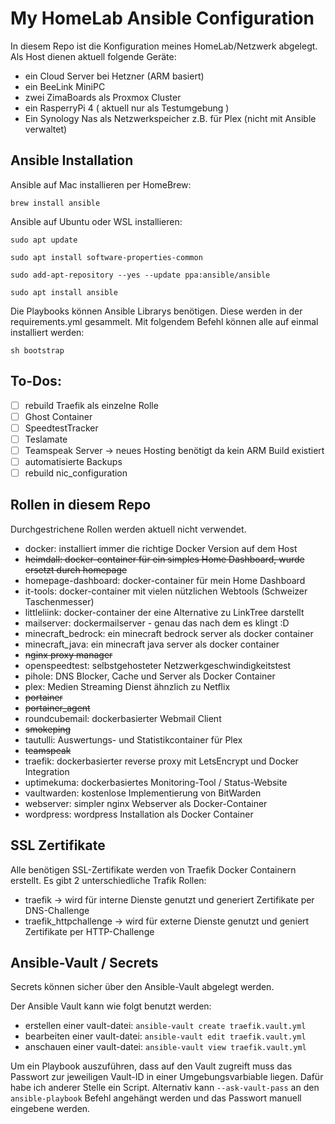 # My HomeLab Ansible Configuration

In diesem Repo ist die Konfiguration meines HomeLab/Netzwerk abgelegt.
Als Host dienen aktuell folgende Geräte:
- ein Cloud Server bei Hetzner (ARM basiert)
- ein BeeLink MiniPC
- zwei ZimaBoards als Proxmox Cluster
- ein RasperryPi 4 ( aktuell nur als Testumgebung )
- Ein Synology Nas als Netzwerkspeicher z.B. für Plex (nicht mit Ansible verwaltet)

## Ansible Installation

Ansible auf Mac installieren per HomeBrew:

`brew install ansible`

Ansible auf Ubuntu oder WSL installieren:

`sudo apt update`

`sudo apt install software-properties-common`

`sudo add-apt-repository --yes --update ppa:ansible/ansible`

`sudo apt install ansible`

Die Playbooks können Ansible Librarys benötigen. Diese werden in der requirements.yml gesammelt.
Mit folgendem Befehl können alle auf einmal installiert werden:

` sh bootstrap `

## To-Dos:

- [ ] rebuild Traefik als einzelne Rolle
- [ ] Ghost Container
- [ ] SpeedtestTracker
- [ ] Teslamate
- [ ] Teamspeak Server -> neues Hosting benötigt da kein ARM Build existiert
- [ ] automatisierte Backups
- [ ] rebuild nic_configuration

## Rollen in diesem Repo

Durchgestrichene Rollen werden aktuell nicht verwendet.

- docker: installiert immer die richtige Docker Version auf dem Host
- ~~heimdall: docker-container für ein simples Home Dashboard, wurde ersetzt durch homepage~~
- homepage-dashboard: docker-container für mein Home Dashboard
- it-tools: docker-container mit vielen nützlichen Webtools (Schweizer Taschenmesser)
- littleliink: docker-container der eine Alternative zu LinkTree darstellt
- mailserver: dockermailserver - genau das nach dem es klingt :D
- minecraft_bedrock: ein minecraft bedrock server als docker container
- minecraft_java: ein minecraft java server als docker container
- ~~nginx proxy manager~~
- openspeedtest: selbstgehosteter Netzwerkgeschwindigkeitstest
- pihole: DNS Blocker, Cache und Server als Docker Container
- plex: Medien Streaming Dienst ähnzlich zu Netflix
- ~~portainer~~
- ~~portainer_agent~~
- roundcubemail: dockerbasierter Webmail Client
- ~~smokeping~~
- tautulli: Auswertungs- und Statistikcontainer für Plex
- ~~teamspeak~~
- traefik: dockerbasierter reverse proxy mit LetsEncrypt und Docker Integration
- uptimekuma: dockerbasiertes Monitoring-Tool / Status-Website
- vaultwarden: kostenlose Implementierung von BitWarden
- webserver: simpler nginx Webserver als Docker-Container
- wordpress: wordpress Installation als Docker Container

## SSL Zertifikate

Alle benötigen SSL-Zertifikate werden von Traefik Docker Containern erstellt.
Es gibt 2 unterschiedliche Trafik Rollen:
- traefik -> wird für interne Dienste genutzt und generiert Zertifikate per DNS-Challenge
- traefik_httpchallenge -> wird für externe Dienste genutzt und geniert Zertifikate per HTTP-Challenge

## Ansible-Vault / Secrets

Secrets können sicher über den Ansible-Vault abgelegt werden.

Der Ansible Vault kann wie folgt benutzt werden:

- erstellen einer vault-datei: `ansible-vault create traefik.vault.yml`
- bearbeiten einer vault-datei: `ansible-vault edit traefik.vault.yml`
- anschauen einer vault-datei: `ansible-vault view traefik.vault.yml`

Um ein Playbook auszuführen, dass auf den Vault zugreift muss das Passwort zur jeweiligen Vault-ID in einer Umgebungsvarbiable liegen. Dafür habe ich anderer Stelle ein Script.
Alternativ kann  `--ask-vault-pass` an den `ansible-playbook` Befehl angehängt werden und das Passwort manuell eingebene werden.
